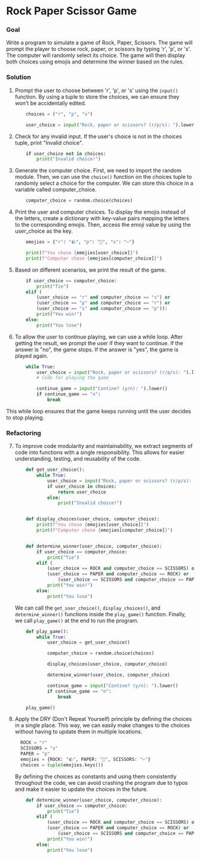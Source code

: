 # Rock Paper Scissor Game

### Goal

Write a program to simulate a game of Rock, Paper, Scissors. The game will prompt the player to choose rock, paper, or scissors by typing 'r', 'p', or 's'. The computer will randomly select its choice. The game will then display both choices using emojis and determine the winner based on the rules.

### Solution

1. Prompt the user to choose between 'r', 'p', or 's' using the `input()` function. By using a tuple to store the choices, we can ensure they won't be accidentally edited.

   ```python
       choices = ("r", "p", "s")

       user_choice = input("Rock, paper or scissors? (r/p/s): ").lower()
   ```

2. Check for any invalid input. If the user's choice is not in the choices tuple, print "Invalid choice".

   ```python
       if user_choice not in choices:
           print("Invalid choice!")
   ```

3. Generate the computer choice. First, we need to import the random module. Then, we can use the `choice()` function on the choices tuple to randomly select a choice for the computer. We can store this choice in a variable called computer_choice.

   ```python
       computer_choice = random.choice(choices)
   ```

4. Print the user and computer choices. To display the emojis instead of the letters, create a dictionary with key-value pairs mapping the letters to the corresponding emojis. Then, access the emoji value by using the user_choice as the key.

   ```python
       emojies = {"r": "🪨", "p": "📄", "s": "✂️"}

       print(f"You chose {emojies[user_choice]}")
       print(f"Computer chose {emojies[computer_choice]}")
   ```

5. Based on different scenarios, we print the result of the game.

   ```python
       if user_choice == computer_choice:
           print("Tie")
       elif (
           (user_choice == "r" and computer_choice == "s") or
           (user_choice == "p" and computer_choice == "r") or
           (user_choice == "s" and computer_choice == "p")):
           print("You win!")
       else:
           print("You lose")
   ```

6. To allow the user to continue playing, we can use a while loop. After getting the result, we prompt the user if they want to continue. If the answer is "no", the game stops. If the answer is "yes", the game is played again.

   ```python
       while True:
           user_choice = input("Rock, paper or scissors? (r/p/s): ").lower()
           # Code for playing the game

           continue_game = input("Contine? (y/n): ").lower()
           if continue_game == "n":
               break
   ```

This while loop ensures that the game keeps running until the user decides to stop playing.

### Refactoring

7. To improve code modularity and maintainability, we extract segments of code into functions with a single responsibility. This allows for easier understanding, testing, and reusability of the code.

   ```python
       def get_user_choice():
           while True:
               user_choice = input("Rock, paper or scissors? (r/p/s): ").lower()
               if user_choice in choices:
                   return user_choice
               else:
                   print("Invalid choice!")


       def display_choices(user_choice, computer_choice):
           print(f"You chose {emojies[user_choice]}")
           print(f"Computer chose {emojies[computer_choice]}")


       def determine_winner(user_choice, computer_choice):
           if user_choice == computer_choice:
               print("Tie")
           elif (
               (user_choice == ROCK and computer_choice == SCISSORS) or
               (user_choice == PAPER and computer_choice == ROCK) or
                   (user_choice == SCISSORS and computer_choice == PAPER)):
               print("You win!")
           else:
               print("You lose")
   ```

   We can call the `get_user_choice()`, `display_choices()`, and `determine_winner()` functions inside the `play_game()` function. Finally, we call `play_game()` at the end to run the program.

   ```python
       def play_game():
           while True:
               user_choice = get_user_choice()

               computer_choice = random.choice(choices)

               display_choices(user_choice, computer_choice)

               determine_winner(user_choice, computer_choice)

               continue_game = input("Contine? (y/n): ").lower()
               if continue_game == "n":
                   break

       play_game()
   ```

8. Apply the DRY (Don't Repeat Yourself) principle by defining the choices in a single place. This way, we can easily make changes to the choices without having to update them in multiple locations.

   ```python
     ROCK = "r"
     SCISSORS = "s"
     PAPER = "p"
     emojies = {ROCK: "🪨", PAPER: "📄", SCISSORS: "✂️"}
     choices = tuple(emojies.keys())
   ```

   By defining the choices as constants and using them consistently throughout the code, we can avoid crashing the program due to typos and make it easier to update the choices in the future.

   ```python
       def determine_winner(user_choice, computer_choice):
           if user_choice == computer_choice:
               print("Tie")
           elif (
               (user_choice == ROCK and computer_choice == SCISSORS) or
               (user_choice == PAPER and computer_choice == ROCK) or
                   (user_choice == SCISSORS and computer_choice == PAPER)):
               print("You win!")
           else:
               print("You lose")
   ```
